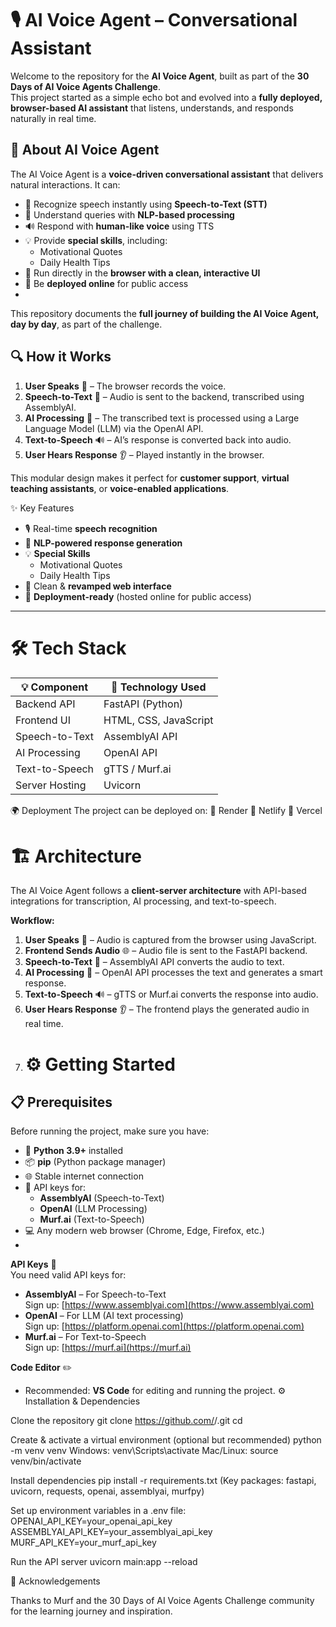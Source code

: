 # 🎙️ AI Voice Agent – Conversational Assistant  

Welcome to the repository for the **AI Voice Agent**, built as part of the **30 Days of AI Voice Agents Challenge**.  
This project started as a simple echo bot and evolved into a **fully deployed, browser-based AI assistant** that listens, understands, and responds naturally in real time.  

## 🤖 About AI Voice Agent  
The AI Voice Agent is a **voice-driven conversational assistant** that delivers natural interactions. It can:  
- 🎤 Recognize speech instantly using **Speech-to-Text (STT)**  
- 🧠 Understand queries with **NLP-based processing**  
- 🔊 Respond with **human-like voice** using TTS  
- 💡 Provide **special skills**, including:  
  - Motivational Quotes  
  - Daily Health Tips  
- 🎨 Run directly in the **browser with a clean, interactive UI**  
- 🚀 Be **deployed online** for public access
- 
This repository documents the **full journey of building the AI Voice Agent, day by day**, as part of the challenge.

## 🔍 How it Works
1. **User Speaks** 🎤 – The browser records the voice.
2. **Speech-to-Text** 📝 – Audio is sent to the backend, transcribed using AssemblyAI.
3. **AI Processing** 🤖 – The transcribed text is processed using a Large Language Model (LLM) via the OpenAI API.
4. **Text-to-Speech** 🔊 – AI’s response is converted back into audio.
5. **User Hears Response** 👂 – Played instantly in the browser.

This modular design makes it perfect for **customer support**, **virtual teaching assistants**, or **voice-enabled applications**.

  ✨ Key Features  
- 🎙️ Real-time **speech recognition**  
- 🧠 **NLP-powered response generation**  
- 💡 **Special Skills**  
  - Motivational Quotes  
  - Daily Health Tips  
- 🎨 Clean & **revamped web interface**  
- 🚀 **Deployment-ready** (hosted online for public access)  

---

# 🛠 Tech Stack
| 💡 Component        | 🔧 Technology Used |
|---------------------|--------------------|
| Backend API         | FastAPI (Python) |
| Frontend UI         | HTML, CSS, JavaScript |
| Speech-to-Text      | AssemblyAI API |
| AI Processing       | OpenAI API |
| Text-to-Speech      | gTTS / Murf.ai |
| Server Hosting      | Uvicorn |

🌍 Deployment
The project can be deployed on:
🔹 Render
🔹 Netlify
🔹 Vercel

# 🏗 Architecture

The AI Voice Agent follows a **client-server architecture** with API-based integrations for transcription, AI processing, and text-to-speech.

**Workflow:**
1. **User Speaks** 🎤 – Audio is captured from the browser using JavaScript.
2. **Frontend Sends Audio** 🌐 – Audio file is sent to the FastAPI backend.
3. **Speech-to-Text** 📝 – AssemblyAI API converts the audio to text.
4. **AI Processing** 🤖 – OpenAI API processes the text and generates a smart response.
5. **Text-to-Speech** 🔊 – gTTS or Murf.ai converts the response into audio.
6. **User Hears Response** 👂 – The frontend plays the generated audio in real time.
7. # ⚙️ Getting Started

## 📋 Prerequisites
Before running the project, make sure you have:

- 🐍 **Python 3.9+** installed  
- 📦 **pip** (Python package manager)  
- 🌐 Stable internet connection  
- 🔑 API keys for:
  - **AssemblyAI** (Speech-to-Text)
  - **OpenAI** (LLM Processing)
  - **Murf.ai** (Text-to-Speech)
- 💻 Any modern web browser (Chrome, Edge, Firefox, etc.)
- 
**API Keys** 🔑  
   You need valid API keys for:
   - **AssemblyAI** – For Speech-to-Text  
     Sign up: [https://www.assemblyai.com](https://www.assemblyai.com)
   - **OpenAI** – For LLM (AI text processing)  
     Sign up: [https://platform.openai.com](https://platform.openai.com)
   - **Murf.ai** – For Text-to-Speech  
     Sign up: [https://murf.ai](https://murf.ai)

   **Code Editor** ✏️  
  - Recommended: **VS Code** for editing and running the project.
⚙️ Installation & Dependencies

Clone the repository
git clone https://github.com/<your-username>/<your-repo>.git
cd <your-repo>

Create & activate a virtual environment (optional but recommended)
python -m venv venv
Windows: venv\Scripts\activate
Mac/Linux: source venv/bin/activate

Install dependencies
pip install -r requirements.txt
(Key packages: fastapi, uvicorn, requests, openai, assemblyai, murfpy)

Set up environment variables in a .env file:
OPENAI_API_KEY=your_openai_api_key
ASSEMBLYAI_API_KEY=your_assemblyai_api_key
MURF_API_KEY=your_murf_api_key

Run the API server
uvicorn main:app --reload

🙌 Acknowledgements

Thanks to Murf and the 30 Days of AI Voice Agents Challenge community for the learning journey and inspiration.
